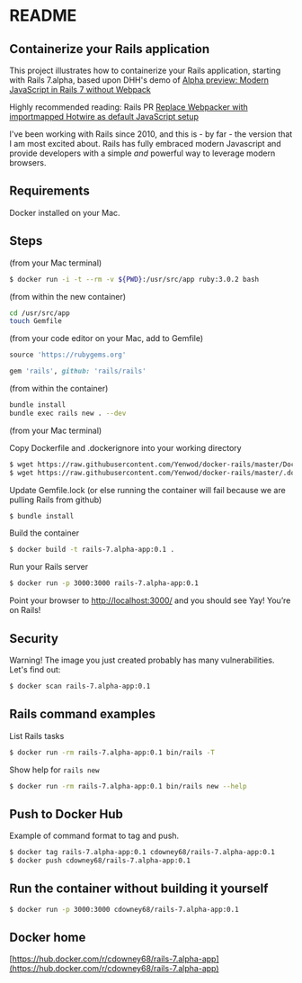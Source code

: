 # README

## Containerize your Rails application

This project illustrates how to containerize your Rails application, starting with Rails 7.alpha, based upon DHH's demo of [Alpha preview: Modern JavaScript in Rails 7 without Webpack](https://www.youtube.com/watch?v=PtxZvFnL2i0)

Highly recommended reading: Rails PR [Replace Webpacker with importmapped Hotwire as default JavaScript setup](https://github.com/rails/rails/pull/42999)

I've been working with Rails since 2010, and this is - by far - the version that I am most excited about.  Rails has fully embraced modern Javascript and provide developers with a simple _and_ powerful way to leverage modern browsers.  

## Requirements

Docker installed on your Mac.  

## Steps 

(from your Mac terminal)

```bash
$ docker run -i -t --rm -v ${PWD}:/usr/src/app ruby:3.0.2 bash
```
(from within the new container)

```bash
cd /usr/src/app
touch Gemfile 
```
(from your code editor on your Mac, add to Gemfile)

```ruby
source 'https://rubygems.org'

gem 'rails', github: 'rails/rails'
```

(from within the container)

```bash
bundle install 
bundle exec rails new . --dev 
```

(from your Mac terminal)

Copy Dockerfile and .dockerignore into your working directory

```bash
$ wget https://raw.githubusercontent.com/Yenwod/docker-rails/master/Dockerfile .
$ wget https://raw.githubusercontent.com/Yenwod/docker-rails/master/.dockerignore .
```

Update Gemfile.lock (or else running the container will fail because we are pulling Rails from github)

```bash
$ bundle install 
```

Build the container

```bash
$ docker build -t rails-7.alpha-app:0.1 .
```

Run your Rails server

```bash
$ docker run -p 3000:3000 rails-7.alpha-app:0.1 
```

Point your browser to [http://localhost:3000/](http://localhost:3000) and you should see Yay! You’re on Rails!

## Security

Warning! The image you just created probably has many vulnerabilities.  Let's find out:

```bash
$ docker scan rails-7.alpha-app:0.1  
```

## Rails command examples

List Rails tasks

```bash
$ docker run -rm rails-7.alpha-app:0.1 bin/rails -T
```

Show help for ```rails new```

```bash
$ docker run -rm rails-7.alpha-app:0.1 bin/rails new --help
```

## Push to Docker Hub

Example of command format to tag and push.

```bash
$ docker tag rails-7.alpha-app:0.1 cdowney68/rails-7.alpha-app:0.1
$ docker push cdowney68/rails-7.alpha-app:0.1
```

## Run the container without building it yourself

```bash
$ docker run -p 3000:3000 cdowney68/rails-7.alpha-app:0.1
```

## Docker home

[https://hub.docker.com/r/cdowney68/rails-7.alpha-app](https://hub.docker.com/r/cdowney68/rails-7.alpha-app)
